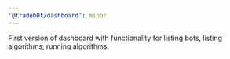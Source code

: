 ```yaml
---
'@tradeb0t/dashboard': minor
---
```


First version of dashboard with functionality for listing bots, listing algorithms, running algorithms.
